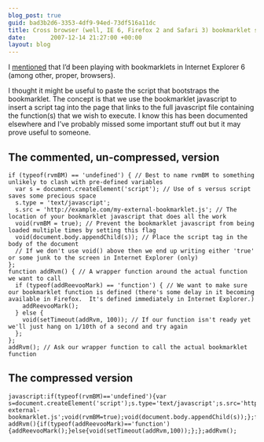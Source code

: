 ```yaml
---
blog_post: true
guid: bad3b2d6-3353-4df9-94ed-73df516a11dc
title: Cross browser (well, IE 6, Firefox 2 and Safari 3) bookmarklet script
date:       2007-12-14 21:27:00 +00:00
layout: blog
---
```


I
[mentioned](/blog/2007-12-14-bookmarklet-favelet-limits-in-internet-explorer-6-and-7)
that I’d been playing with bookmarklets in Internet Explorer 6 (among
other, proper, browsers).

I thought it might be useful to paste the script that bootstraps the
bookmarklet. The concept is that we use the bookmarklet javascript to
insert a script tag into the page that links to the full javascript file
containing the function(s) that we wish to execute. I know this has been
documented elsewhere and I’ve probably missed some important stuff out
but it may prove useful to someone.

The commented, un-compressed, version
-------------------------------------

``` code
if (typeof(rvmBM) == 'undefined') { // Best to name rvmBM to something unlikely to clash with pre-defined variables
  var s = document.createElement('script'); // Use of s versus script saves some precious space
  s.type = 'text/javascript';
  s.src = 'http://example.com/my-external-bookmarklet.js'; // The location of your bookmarklet javascript that does all the work
  void(rvmBM = true); // Prevent the bookmarklet javascript from being loaded multiple times by setting this flag
  void(document.body.appendChild(s)); // Place the script tag in the body of the document
  // If we don't use void() above then we end up writing either 'true' or some junk to the screen in Internet Explorer (only)
};
function addRvm() { // A wrapper function around the actual function we want to call
  if (typeof(addReevooMark) == 'function') { // We want to make sure our bookmarklet function is defined (there's some delay in it becoming available in Firefox.  It's defined immediately in Internet Explorer.)
    addReevooMark();
  } else {
    void(setTimeout(addRvm, 100)); // If our function isn't ready yet we'll just hang on 1/10th of a second and try again
  };
};
addRvm(); // Ask our wrapper function to call the actual bookmarklet function
```

The compressed version
----------------------

``` code
javascript:if(typeof(rvmBM)=='undefined'){var s=document.createElement('script');s.type='text/javascript';s.src='http://example.com/my-external-bookmarklet.js';void(rvmBM=true);void(document.body.appendChild(s));};function addRvm(){if(typeof(addReevooMark)=='function'){addReevooMark();}else{void(setTimeout(addRvm,100));};};addRvm();
```
